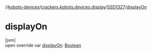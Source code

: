 //[kobots-devices](../../../index.md)/[crackers.kobots.devices.display](../index.md)/[SSD1327](index.md)/[displayOn](display-on.md)

# displayOn

[jvm]\
open override var [displayOn](display-on.md): [Boolean](https://kotlinlang.org/api/latest/jvm/stdlib/kotlin/-boolean/index.html)
